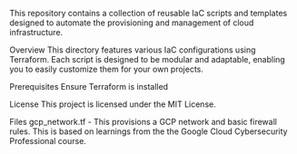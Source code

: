 This repository contains a collection of reusable IaC scripts and templates designed to automate the provisioning and management of cloud infrastructure.

Overview
This directory features various IaC configurations using Terraform. Each script is designed to be modular and adaptable, enabling you to easily customize them for your own projects.

Prerequisites
Ensure Terraform is installed

License
This project is licensed under the MIT License.

Files
gcp_network.tf - This provisions a GCP network and basic firewall rules. This is based on learnings from the the Google Cloud Cybersecurity Professional course.
